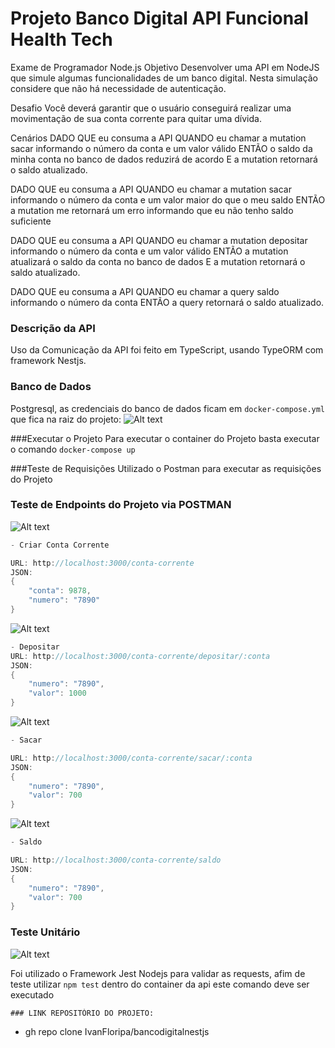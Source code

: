 
# Projeto Banco Digital API Funcional Health Tech

Exame de Programador Node.js
Objetivo
Desenvolver uma API em NodeJS que simule algumas funcionalidades de um banco digital. Nesta simulação considere que não há necessidade de autenticação.

Desafio
Você deverá garantir que o usuário conseguirá realizar uma movimentação de sua conta corrente para quitar uma dívida.

Cenários
DADO QUE eu consuma a API
QUANDO eu chamar a mutation sacar informando o número da conta e um valor válido
ENTÃO o saldo da minha conta no banco de dados reduzirá de acordo
E a mutation retornará o saldo atualizado.

DADO QUE eu consuma a API
QUANDO eu chamar a mutation sacar informando o número da conta e um valor maior do que o meu saldo
ENTÃO a mutation me retornará um erro informando que eu não tenho saldo suficiente

DADO QUE eu consuma a API
QUANDO eu chamar a mutation depositar informando o número da conta e um valor válido
ENTÃO a mutation atualizará o saldo da conta no banco de dados
E a mutation retornará o saldo atualizado.

DADO QUE eu consuma a API
QUANDO eu chamar a query saldo informando o número da conta
ENTÃO a query retornará o saldo atualizado.

### Descrição da API 
Uso da Comunicação da API foi feito em TypeScript, usando TypeORM com framework Nestjs.

### Banco de Dados
Postgresql, as credenciais do banco de dados ficam em <code>docker-compose.yml</code> que fica na raiz do projeto:
![Alt text](/../master/screenshots/config_banco.png?raw=true "Optional Title")

###Executar o Projeto
Para executar o container do Projeto basta executar o comando <code>docker-compose up</code>

###Teste de Requisições
Utilizado o Postman para executar as requisições do Projeto

### Teste de Endpoints do Projeto via POSTMAN


![Alt text](/../master/screenshots/criar-conta-corrente.png?raw=true "Optional Title")
```c#
- Criar Conta Corrente

URL: http://localhost:3000/conta-corrente
JSON: 
{
    "conta": 9878,
    "numero": "7890"
}
```

![Alt text](/../master/screenshots/depositar.png?raw=true "Optional Title")
```c#
- Depositar
URL: http://localhost:3000/conta-corrente/depositar/:conta
JSON: 
{
    "numero": "7890",
    "valor": 1000
}
```

![Alt text](/../master/screenshots/sacar.png?raw=true "Optional Title")
```c#
- Sacar

URL: http://localhost:3000/conta-corrente/sacar/:conta
JSON: 
{
    "numero": "7890",
    "valor": 700
}
```
![Alt text](/../master/screenshots/saldo.png?raw=true "Optional Title")
```c#
- Saldo

URL: http://localhost:3000/conta-corrente/saldo
JSON: 
{
    "numero": "7890",
    "valor": 700
}
```
### Teste Unitário
![Alt text](/../master/screenshots/test.png?raw=true "Optional Title")

Foi utilizado o Framework Jest Nodejs para validar as requests, afim de teste utilizar <code>npm test</code> dentro do container da api este comando deve ser executado
```
### LINK REPOSITÓRIO DO PROJETO:
```
- gh repo clone IvanFloripa/bancodigitalnestjs
```